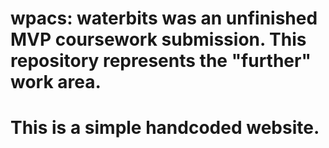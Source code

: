 # wpacs: waterbits was an unfinished MVP coursework submission. This repository represents the "further" work area.
# This is a simple handcoded website.
